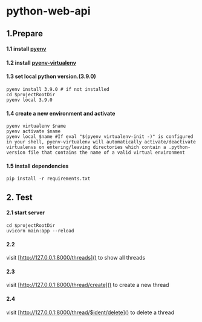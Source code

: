 # python-web-api
## 1.Prepare
#### 1.1 install [pyenv](https://github.com/pyenv/pyenv)
#### 1.2 install [pyenv-virtualenv](https://github.com/pyenv/pyenv-virtualenv)
#### 1.3 set local python version.(3.9.0)
```
pyenv install 3.9.0 # if not installed
cd $projectRootDir
pyenv local 3.9.0
```
#### 1.4 create a new environment and activate
```
pyenv virtualenv $name
pyenv activate $name
pyenv local $name #If eval "$(pyenv virtualenv-init -)" is configured in your shell, pyenv-virtualenv will automatically activate/deactivate virtualenvs on entering/leaving directories which contain a .python-version file that contains the name of a valid virtual environment 
```
#### 1.5 install dependencies
```
pip install -r requirements.txt
```
## 2. Test
#### 2.1 start server
```
cd $projectRootDir
uvicorn main:app --reload
```
#### 2.2 
visit 
[http://127.0.0.1:8000/threads]() to show all threads
#### 2.3
visit 
[http://127.0.0.1:8000/thread/create]() to create a new thread
#### 2.4
visit 
[http://127.0.0.1:8000/thread/$ident/delete]() to delete a thread
 